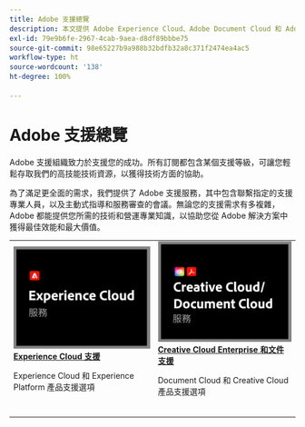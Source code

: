 ```yaml
---
title: Adobe 支援總覽
description: 本文提供 Adobe Experience Cloud、Adobe Document Cloud 和 Adobe Creative Cloud 的客戶支援選項摘要。
exl-id: 79e9b6fe-2967-4cab-9aea-d8df89bbbe75
source-git-commit: 98e65227b9a988b32bdfb32a8c371f2474ea4ac5
workflow-type: ht
source-wordcount: '138'
ht-degree: 100%

---
```


# Adobe 支援總覽

Adobe 支援組織致力於支援您的成功。所有訂閱都包含某個支援等級，可讓您輕鬆存取我們的高技能技術資源，以獲得技術方面的協助。

為了滿足更全面的需求，我們提供了 Adobe 支援服務，其中包含聯繫指定的支援專業人員，以及主動式指導和服務審查的會議。無論您的支援需求有多複雜，Adobe 都能提供您所需的技術和營運專業知識，以協助您從 Adobe 解決方案中獲得最佳效能和最大價值。

<table style="table-layout:fixed">
<tr>
  <td>
    <a href="dx-overview.md">
    <img alt="DX 支援" src="assets/ECthumbnail.png"/>
    </a>
    <div>
    <a href="dx-overview.md"><strong>Experience Cloud 支援</strong></a>
    </div>
    <p>Experience Cloud 和 Experience Platform 產品支援選項</p>
    <br>
  </td>
  <td>
    <a href="dme-overview.md">
      <img alt="商務" src="assets/CCDCThumbnail.png">
    </a>
    <div>
    <a href="dme-overview.md"><strong>Creative Cloud Enterprise 和文件支援</strong></a>
    </div>
    <p>Document Cloud 和 Creative Cloud 產品支援選項</p>
    <br>
  </td>
</tr>
</table>
